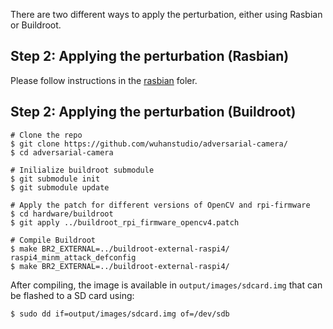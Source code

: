 There are two different ways to apply the perturbation, either using Rasbian or Buildroot.

## Step 2: Applying the perturbation (Rasbian)

Please follow instructions in the [rasbian](rasbian) foler.


## Step 2: Applying the perturbation (Buildroot)

```
# Clone the repo
$ git clone https://github.com/wuhanstudio/adversarial-camera/
$ cd adversarial-camera

# Inilialize buildroot submodule
$ git submodule init
$ git submodule update

# Apply the patch for different versions of OpenCV and rpi-firmware
$ cd hardware/buildroot
$ git apply ../buildroot_rpi_firmware_opencv4.patch

# Compile Buildroot
$ make BR2_EXTERNAL=../buildroot-external-raspi4/ raspi4_minm_attack_defconfig
$ make BR2_EXTERNAL=../buildroot-external-raspi4/
```

After compiling, the image is available in `output/images/sdcard.img` that can be flashed to a SD card using:

```
$ sudo dd if=output/images/sdcard.img of=/dev/sdb
```
